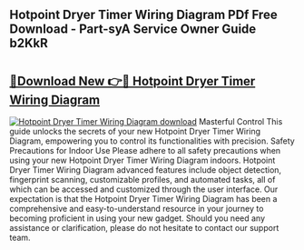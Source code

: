 ## Hotpoint Dryer Timer Wiring Diagram PDf Free Download - Part-syA Service Owner Guide b2KkR

# <h2><a href="http://dfrpe8.blite.top/?on=Hotpoint+Dryer+Timer+Wiring+Diagram">🔗Download New 👉🔴 Hotpoint Dryer Timer Wiring Diagram</a></h2>

[![Hotpoint Dryer Timer Wiring Diagram download](https://i.imgur.com/lujVjoI.png)](http://dfrpe8.blite.top/?on=Hotpoint+Dryer+Timer+Wiring+Diagram)
Masterful Control This guide unlocks the secrets of your new Hotpoint Dryer Timer Wiring Diagram, empowering you to control its functionalities with precision. Safety Precautions for Indoor Use Please adhere to all safety precautions when using your new Hotpoint Dryer Timer Wiring Diagram indoors. Hotpoint Dryer Timer Wiring Diagram advanced features include object detection, fingerprint scanning, customizable profiles, and automated tasks, all of which can be accessed and customized through the user interface. Our expectation is that the Hotpoint Dryer Timer Wiring Diagram has been a comprehensive and easy-to-understand resource in your journey to becoming proficient in using your new gadget. Should you need any assistance or clarification, please do not hesitate to contact our support team.
